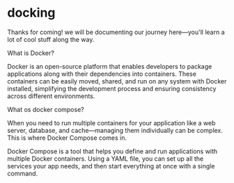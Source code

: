 # docking

Thanks for coming! we will be documenting our journey here—you'll learn a lot of cool stuff along the way.

What is Docker?

Docker is an open-source platform that enables developers to package applications along with their dependencies into containers. These containers can be easily moved, shared, and run on any system with Docker installed, simplifying the development process and ensuring consistency across different environments.

What os docker compose?

When you need to run multiple containers for your application like a web server, database, and cache—managing them individually can be complex. This is where Docker Compose comes in.

Docker Compose is a tool that helps you define and run applications with multiple Docker containers. Using a YAML file, you can set up all the services your app needs, and then start everything at once with a single command.
